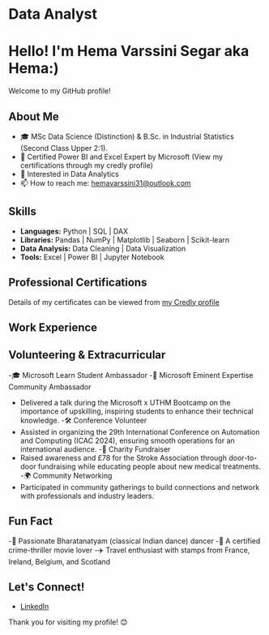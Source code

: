 # Data Analyst

# Hello! I'm Hema Varssini Segar aka Hema:)

Welcome to my GitHub profile! 

## About Me

- 🎓 MSc Data Science (Distinction) & B.Sc. in Industrial Statistics (Second Class Upper 2:1).
- 📜 Certified Power BI and Excel Expert by Microsoft (View my certifications through my credly profile)
- 🔭 Interested in Data Analytics
- 📫 How to reach me: [hemavarssini31@outlook.com](mailto:hemavarssini31@outlook.com)

## Skills

- **Languages:** Python | SQL | DAX
- **Libraries:** Pandas | NumPy | Matplotlib | Seaborn | Scikit-learn
- **Data Analysis:** Data Cleaning | Data Visualization
- **Tools:** Excel | Power BI | Jupyter Notebook

## Professional Certifications
Details of my certificates can be viewed from [my Credly profile](https://www.credly.com/users/hema-varssini-segar)

## Work Experience

## Volunteering & Extracurricular
-🎓 Microsoft Learn Student Ambassador
-🌟 Microsoft Eminent Expertise Community Ambassador
  - Delivered a talk during the Microsoft x UTHM Bootcamp on the importance of upskilling, inspiring students to enhance their technical knowledge.
-🛠️ Conference Volunteer
  - Assisted in organizing the 29th International Conference on Automation and Computing (ICAC 2024), ensuring smooth operations for an international audience.
-🤝 Charity Fundraiser
  - Raised awareness and £78 for the Stroke Association through door-to-door fundraising while educating people about new medical treatments.
-🌍 Community Networking
  - Participated in community gatherings to build connections and network with professionals and industry leaders.

## Fun Fact
-💃 Passionate Bharatanatyam (classical Indian dance) dancer
-🎥 A certified crime-thriller movie lover
-✈️ Travel enthusiast with stamps from France, Ireland, Belgium, and Scotland

## Let's Connect!

- [LinkedIn](https://www.linkedin.com/in/hemavarssinisegar)


Thank you for visiting my profile! 😊
